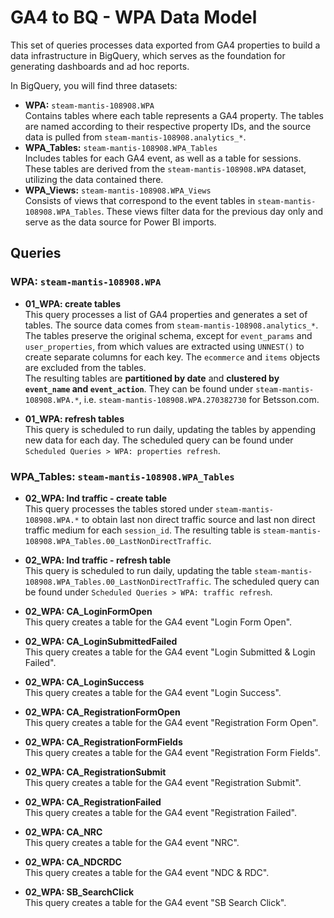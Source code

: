 # GA4 to BQ - WPA Data Model  

This set of queries processes data exported from GA4 properties to build a data infrastructure in BigQuery, which serves as the foundation for generating dashboards and ad hoc reports.  

In BigQuery, you will find three datasets:  
- **WPA:** `steam-mantis-108908.WPA`  
  Contains tables where each table represents a GA4 property. The tables are named according to their respective property IDs, and the source data is pulled from `steam-mantis-108908.analytics_*`.  
- **WPA_Tables:** `steam-mantis-108908.WPA_Tables`  
  Includes tables for each GA4 event, as well as a table for sessions. These tables are derived from the `steam-mantis-108908.WPA` dataset, utilizing the data contained there.  
- **WPA_Views:** `steam-mantis-108908.WPA_Views`  
  Consists of views that correspond to the event tables in `steam-mantis-108908.WPA_Tables`. These views filter data for the previous day only and serve as the data source for Power BI imports.  

## Queries  
### **WPA:** `steam-mantis-108908.WPA`  
- **01_WPA: create tables**  
  This query processes a list of GA4 properties and generates a set of tables. The source data comes from `steam-mantis-108908.analytics_*`.  
  The tables preserve the original schema, except for `event_params` and `user_properties`, from which values are extracted using `UNNEST()` to create separate columns for each key. The `ecommerce` and `items` objects are excluded from the tables.  
  The resulting tables are **partitioned by date** and **clustered by `event_name` and `event_action`**. They can be found under `steam-mantis-108908.WPA.*`, i.e. `steam-mantis-108908.WPA.270382730` for Betsson.com.  

- **01_WPA: refresh tables**  
  This query is scheduled to run daily, updating the tables by appending new data for each day. The scheduled query can be found under `Scheduled Queries > WPA: properties refresh`.  

### **WPA_Tables:** `steam-mantis-108908.WPA_Tables`  
- **02_WPA: lnd traffic - create table**  
  This query processes the tables stored under `steam-mantis-108908.WPA.*` to obtain last non direct traffic source and last non direct traffic medium for each `session_id`. The resulting table is `steam-mantis-108908.WPA_Tables.00_LastNonDirectTraffic`.  

- **02_WPA: lnd traffic - refresh table**  
  This query is scheduled to run daily, updating the table `steam-mantis-108908.WPA_Tables.00_LastNonDirectTraffic`. The scheduled query can be found under `Scheduled Queries > WPA: traffic refresh`.  

- **02_WPA: CA_LoginFormOpen**  
  This query creates a table for the GA4 event "Login Form Open".  

- **02_WPA: CA_LoginSubmittedFailed**  
  This query creates a table for the GA4 event "Login Submitted & Login Failed".  

- **02_WPA: CA_LoginSuccess**  
  This query creates a table for the GA4 event "Login Success".  

- **02_WPA: CA_RegistrationFormOpen**  
  This query creates a table for the GA4 event "Registration Form Open".  

- **02_WPA: CA_RegistrationFormFields**  
  This query creates a table for the GA4 event "Registration Form Fields".  

- **02_WPA: CA_RegistrationSubmit**  
  This query creates a table for the GA4 event "Registration Submit".  

- **02_WPA: CA_RegistrationFailed**  
  This query creates a table for the GA4 event "Registration Failed".  

- **02_WPA: CA_NRC**  
  This query creates a table for the GA4 event "NRC".  

- **02_WPA: CA_NDCRDC**  
  This query creates a table for the GA4 event "NDC & RDC".

- **02_WPA: SB_SearchClick**  
  This query creates a table for the GA4 event "SB Search Click".   
